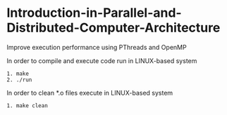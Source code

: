 # Introduction-in-Parallel-and-Distributed-Computer-Architecture

Improve execution performance using PThreads and OpenMP



In order to compile and execute code run in LINUX-based system

	1. make 
	2. ./run

In order to clean *.o files execute in LINUX-based system

	1. make clean